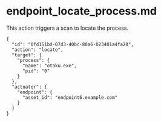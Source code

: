 # endpoint_locate_process.md

This action triggers a scan to locate the process.

```
{
  "id": "0fd151bd-07d3-40bc-80a6-023401a4fa20",
  "action": "locate",
  "target": {
    "process": {
      "name": "otaku.exe",
      "pid": "0"
    }
  },
  "actuator": {
    "endpoint": {
      "asset_id": "endpoint6.example.com"
    }
  }
}
```
